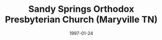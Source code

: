---
date: &id001 1997-01-24
end_date: null
location:
  address: 1201 Montvale Station Road
  city: Maryville
  state: TN
minister:
- end: 1998-01-01
  name: Robert Berry
  start: 1997-01-01
  type: Organizing Pastor
- end: 2002-01-01
  name: Mark Marquis
  start: 1998-01-01
  type: Pastor
- end: null
  name: James Ganzevoort
  start: 2005-01-01
  type: Pastor
ministers:
- Robert Berry
- Mark Marquis
- James Ganzevoort
name: Sandy Springs Orthodox Presbyterian Church
names:
- end: null
  name: Sandy Springs Orthodox Presbyterian Church
  start: 1997-01-24
origination_date: *id001
raw_data: "TN\nMaryville\n\nSandy Springs Orthodox Presbyterian Church  (January 24,\
  \ 1997\u2013 )\n1201 Montvale Station Road\nOrg. Pastor: Robert Berry, 1997\nPastors:\
  \ Mark Marquis, 1998\u20132002\nJames Ganzevoort, 2005\u2013"
received_from: null
states:
- TN
status:
  active: true
  end_date: null
  reason: null
  received_from: null
  withdrawal_to: null
title: Sandy Springs Orthodox Presbyterian Church (Maryville TN)
year_established:
- 1997

---